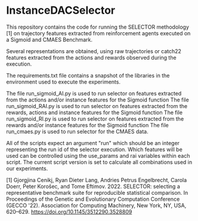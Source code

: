 # InstanceDACSelector

This repository contains the code for running the SELECTOR methodology [1] on trajectory features extracted from reinforcement agents executed on a Sigmoid and CMAES Benchmark.

Several representations are obtained, using raw trajectories or catch22 features extracted from the actions and rewards observed during the execution.

The requirements.txt file contains a snapshot of the libraries in the environment used to execute the experiments.

The file run_sigmoid_AI.py is used to run selector on features extracted from the actions and/or instance features for the Sigmoid function
The file run_sigmoid_RAI.py is used to run selector on features extracted from the rewards, actions and instance features for the Sigmoid function
The file run_sigmoid_RI.py is used to run selector on features extracted from the rewards and/or instance features for the Sigmoid function
The file run_cmaes.py is used to run selector for the CMAES data.

All of the scripts expect an argument "run" which should be an integer representing the run id of the selector execution.
Which features will be used can be controlled using the use_params and rai variables within each script. The current script version is set to calculate all combinations used in our experiments.

[1] Gjorgjina Cenikj, Ryan Dieter Lang, Andries Petrus Engelbrecht, Carola Doerr, Peter Korošec, and Tome Eftimov. 2022. SELECTOR: selecting a representative benchmark suite for reproducible statistical comparison. In Proceedings of the Genetic and Evolutionary Computation Conference (GECCO '22). Association for Computing Machinery, New York, NY, USA, 620–629. https://doi.org/10.1145/3512290.3528809
